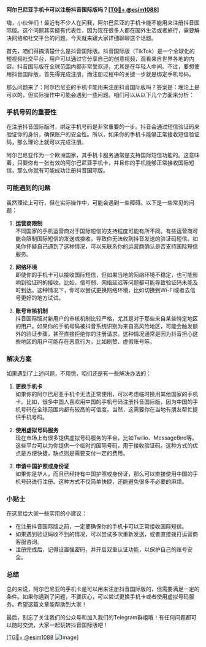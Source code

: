 **阿尔巴尼亚手机卡可以注册抖音国际版吗？[[TG💪+ @esim1088](https://t.me/s/esim1088)]**

嗨，小伙伴们！最近有不少人在问我，阿尔巴尼亚的手机卡能不能用来注册抖音国际版。这个问题其实挺有代表性，因为现在很多人都在国外生活或者旅行，需要解决网络和社交平台的问题。今天就来跟大家详细聊聊这个话题。

首先，咱们得搞清楚什么是抖音国际版。抖音国际版（TikTok）是一个全球化的短视频社交平台，用户可以通过它分享自己的创意视频，观看来自世界各地的内容。抖音国际版在全球范围内都非常受欢迎，尤其是在年轻人中间。不过，要想使用抖音国际版，首先得完成注册，而注册过程中的关键一步就是绑定手机号码。

那么问题来了：阿尔巴尼亚的手机卡能用来注册抖音国际版吗？答案是：理论上是可以的，但实际操作中可能会遇到一些问题。咱们可以从以下几个方面来分析：

### **手机号码的重要性**
在注册抖音国际版时，绑定手机号码是非常重要的一步。抖音会通过短信验证码来验证你的身份，确保账户的安全性。所以，如果你的手机卡能够正常接收短信验证码，那么理论上就可以完成注册。

阿尔巴尼亚作为一个欧洲国家，其手机卡服务通常是支持国际短信功能的。这意味着，只要你有一张有效的阿尔巴尼亚手机卡，并且你的手机能够正常接收国际短信，那么你就有可能成功注册抖音国际版。

### **可能遇到的问题**
虽然理论上可行，但在实际操作中，可能会遇到一些障碍。以下是一些常见的问题：

1. **运营商限制**  
   不同国家的手机运营商对于国际短信的支持程度可能有所不同。有些运营商可能会限制国际短信的发送或接收，导致你无法收到抖音发送的验证码短信。如果你怀疑自己遇到了这种情况，可以先联系你的运营商确认是否支持国际短信服务。

2. **网络环境**  
   即使你的手机卡可以接收国际短信，但如果当地的网络环境不稳定，也可能影响到验证码的接收。比如，信号弱、网络延迟等问题都可能导致验证码未能及时到达。这种情况下，你可以尝试更换网络环境，比如切换到Wi-Fi或者去信号更好的地方试试。

3. **账号审核机制**  
   抖音国际版对新用户的审核机制比较严格，尤其是对于那些来自某些特定地区的用户。如果你的手机号码被抖音系统识别为来自高风险地区，可能会触发额外的验证步骤，甚至直接拒绝你的注册请求。这种情况通常是因为抖音担心这些地区的用户可能存在恶意行为，比如刷赞、虚假账号等。

### **解决方案**
如果遇到了上述问题，不用慌，咱们还是有一些解决办法的：

1. **更换手机卡**  
   如果你的阿尔巴尼亚手机卡无法正常使用，可以考虑临时换用其他国家的手机卡。比如，很多中国人喜欢用中国的手机号码注册抖音国际版，因为中国的手机号码在全球范围内都有较高的可信度。当然，这需要你在当地有朋友帮忙提供手机号码。

2. **使用虚拟号码服务**  
   现在市场上有很多提供虚拟号码服务的平台，比如Twilio、MessageBird等。这些平台可以为你提供一个临时的国际号码，用于接收验证码。这种方式的优点是方便快捷，缺点则是需要支付一定的费用。

3. **申请中国护照或身份证**  
   如果你是华人，而且已经持有中国护照或身份证，那么可以直接使用中国的手机号码进行注册。这种方式不仅简单快捷，还能避免很多不必要的麻烦。

### **小贴士**
在这里给大家一些实用的小建议：

- 在注册抖音国际版之前，一定要确保你的手机卡可以正常接收国际短信。
- 如果遇到验证码收不到的情况，可以尝试多次重新发送，或者直接拨打运营商客服咨询。
- 注册完成后，记得设置强密码，并开启双重认证功能，以保护自己的账号安全。

### **总结**
总的来说，阿尔巴尼亚的手机卡是可以用来注册抖音国际版的，但需要满足一定的条件。如果你遇到了问题，不要灰心，可以尝试更换手机卡或者使用虚拟号码服务。希望这篇文章能帮助到大家！

最后，别忘了关注我们的公众号和加入我们的Telegram群组哦！有任何问题都可以随时交流，大家一起玩转抖音国际版吧！

[[TG💪+ @esim1088](https://t.me/s/esim1088) ![Image](https://i.postimg.cc/4NQfJmqS/Snipaste-2025-05-13-00-14-12.png)]